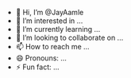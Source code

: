 - 👋 Hi, I’m @JayAamle
- 👀 I’m interested in ...
- 🌱 I’m currently learning ...
- 💞️ I’m looking to collaborate on ...
- 📫 How to reach me ...
- 😄 Pronouns: ...
- ⚡ Fun fact: ...

<!---
JayAamle/JayAamle is a ✨ special ✨ repository because its `README.md` (this file) appears on your GitHub profile.
You can click the Preview link to take a look at your changes.
--->
